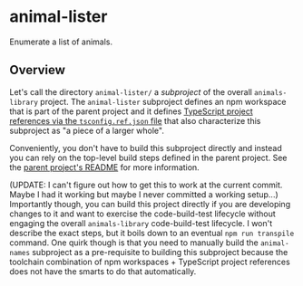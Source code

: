 # animal-lister

Enumerate a list of animals.


## Overview

Let's call the directory `animal-lister/` a *subproject* of the overall `animals-library` project. The `animal-lister`
subproject defines an npm workspace that is part of the parent project and it defines [TypeScript project references via the `tsconfig.ref.json` file](https://www.typescriptlang.org/docs/handbook/project-references.html)
that also characterize this subproject as "a piece of a larger whole".

Conveniently, you don't have to build this subproject directly and instead you can rely on the top-level build steps
defined in the parent project. See the [parent project's README](../README.md) for more information.

(UPDATE: I can't figure out how to get this to work at the current commit. Maybe I had it working but maybe I never committed a working setup...) Importantly though, you can build this project directly if you are developing changes to it and want to exercise the
code-build-test lifecycle without engaging the overall `animals-library` code-build-test lifecycle. I won't describe the
exact steps, but it boils down to an eventual `npm run transpile` command. One quirk though is that you need to manually
build the `animal-names` subproject as a pre-requisite to building this subproject because the toolchain combination of
npm workspaces + TypeScript project references does not have the smarts to do that automatically.
